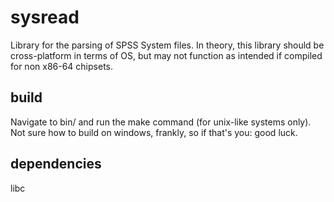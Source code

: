 # sysread
 Library for the parsing of SPSS System files.
 In theory, this library should be cross-platform in terms of OS,
 but may not function as intended if compiled for non x86-64 chipsets.

 ## build
 Navigate to bin/ and run the make command (for unix-like systems only).  Not sure how to build on windows, frankly, so if that's you: good luck.

 ## dependencies
 libc
